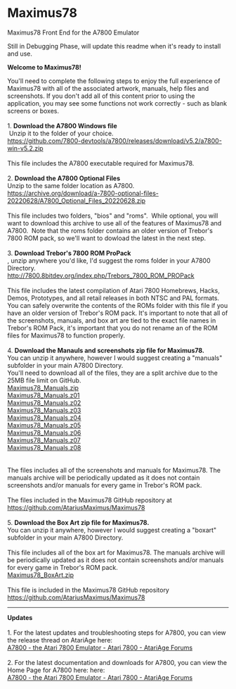 # Maximus78
Maximus78 Front End for the A7800 Emulator
<body>
  
Still in Debugging Phase, will update this readme when it's ready to install and use.

<p class="auto-style1"><strong>Welcome to Maximus78!</strong><br />
</p>
<p class="auto-style1">You&#39;ll need to complete the following steps to enjoy the 
full experience of Maximus78 with all of the associated artwork, manuals, help files and 
screenshots.  If you don't add all of this content prior to using the application, you may see some functions not work correctly - such as blank screens or boxes.<br />
<br />
1. <strong>Download the A7800 Windows file</strong><br />
&nbsp;Unzip it to the folder of your choice.<br />
<a href="https://github.com/7800-devtools/a7800/releases/download/v5.2/a7800-win-v5.2.zip">
https://github.com/7800-devtools/a7800/releases/download/v5.2/a7800-win-v5.2.zip</a><br />
<br />
This file
includes the A7800 executable required for Maximus78.<br>
<br />
2. <strong>Download the A7800 Optional Files</strong><br />
Unzip to the same folder location as A7800.&nbsp; <br />
<a href="https://archive.org/download/a-7800-optional-files-20220628/A7800_Optional_Files_20220628.zip">
https://archive.org/download/a-7800-optional-files-20220628/A7800_Optional_Files_20220628.zip</a><br />
<br />
This file
includes two folders, &quot;bios&quot; and &quot;roms&quot;.&nbsp; While optional, you will want to 
download this archive to use all of the features of Maximus78 and A7800.&nbsp; 
Note that the roms folder contains an older version of Trebor&#39;s 7800 ROM pack, 
so we&#39;ll want to dowload the latest in the next step.<br>
<br />
3. <strong>Download Trebor&#39;s 7800 ROM ProPack</strong><br />
, unzip anywhere you&#39;d like, I&#39;d suggest the 
roms folder in your A7800 Directory.<br />
<a href="http://7800.8bitdev.org/index.php/Trebors_7800_ROM_PROPack">
http://7800.8bitdev.org/index.php/Trebors_7800_ROM_PROPack</a><br />
<br />
This file
includes the latest compilation of Atari 7800 Homebrews, Hacks, Demos, 
Prototypes, and all retail releases in both NTSC and PAL formats.&nbsp; You can 
safely overwrite the contents of the ROMs folder with this file if you have an 
older version of Trebor&#39;s ROM pack.
It's important to note that all of the screenshots, manuals, and box art are tied to the exact file names in Trebor's ROM Pack, it's important that you do not rename an of the ROM files for Maximus78 to function properly.<br>
<br />
4. <strong>Download the Manauls and screenshots zip file for Maximus78. 
</strong><br />
You can unzip it anywhere, however I would suggest creating a "manuals" subfolder in your main A7800 Directory.<br />
You&#39;ll need to download all of the files, they are a split archive due to the 
25MB file limit on GitHub.<br />
<a href="https://github.com/AtariusMaximus/Maximus78/blob/master/Maximus78_Manuals.zip">Maximus78_Manuals.zip</a><br />
<a href="https://github.com/AtariusMaximus/Maximus78/blob/master/Maximus78_Manuals.z01">Maximus78_Manuals.z01</a><br />
<a href="https://github.com/AtariusMaximus/Maximus78/blob/master/Maximus78_Manuals.z02">Maximus78_Manuals.z02</a><br />
<a href="https://github.com/AtariusMaximus/Maximus78/blob/master/Maximus78_Manuals.z03">Maximus78_Manuals.z03</a><br />
<a href="https://github.com/AtariusMaximus/Maximus78/blob/master/Maximus78_Manuals.z04">Maximus78_Manuals.z04</a><br />
<a href="https://github.com/AtariusMaximus/Maximus78/blob/master/Maximus78_Manuals.z05">Maximus78_Manuals.z05</a><br />
<a href="https://github.com/AtariusMaximus/Maximus78/blob/master/Maximus78_Manuals.z06">Maximus78_Manuals.z06</a><br />
<a href="https://github.com/AtariusMaximus/Maximus78/blob/master/Maximus78_Manuals.z07">Maximus78_Manuals.z07</a><br />
<a href="https://github.com/AtariusMaximus/Maximus78/blob/master/Maximus78_Manuals.z08">Maximus78_Manuals.z08</a><br />
<br /

<br>The files includes all of the screenshots and manuals for Maximus78. The manuals archive will be periodically updated as it does not contain screenshots and/or manuals for every game in Trebor's ROM pack.<br>
<br>The files included in the Maximus78 GitHub repository at 
<a href="https://github.com/AtariusMaximus/Maximus78">https://github.com/AtariusMaximus/Maximus78
</a>
<br>
<br />
5. <strong>Download the Box Art zip file for Maximus78.</strong> <br />
You can unzip it anywhere, however I would suggest creating a "boxart" subfolder in your main A7800 Directory.<br />
<br>This file includes all of the box art for Maximus78. The manuals archive will be periodically updated as it does not contain screenshots and/or manuals for every game in Trebor's ROM pack.<br />
<a href="https://github.com/AtariusMaximus/Maximus78/blob/master/Maximus78_boxart.zip">Maximus78_BoxArt.zip</a><br>
<br>This file is included in the Maximus78 GitHub repository 
<a href="https://github.com/AtariusMaximus/Maximus78">https://github.com/AtariusMaximus/Maximus78</a>
<br />
</p>
<hr />
<p class="auto-style1">
<strong>Updates</strong><br />
<br />
1. For the latest updates and troubleshooting steps for A7800, you can view the release thread on AtariAge 
here:<br />
<a href="https://forums.atariage.com/topic/268458-a7800-the-atari-7800-emulator/#comment-3819566">
A7800 - the Atari 7800 Emulator - Atari 7800 - AtariAge Forums</a><br />
<br />
2. For the latest documentation and downloads for A7800, you can view the Home Page for A7800 here:
here:<br />
<a href="http://7800.8bitdev.org/index.php/Main_Page">
A7800 - the Atari 7800 Emulator - Atari 7800 - AtariAge Forums</a><br />

<br />
</p>

</body>
